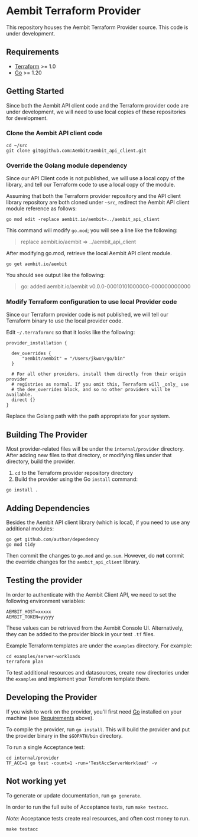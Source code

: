 # Aembit Terraform Provider

This repository houses the Aembit Terraform Provider source. This code is under development.

## Requirements

- [Terraform](https://developer.hashicorp.com/terraform/downloads) >= 1.0
- [Go](https://golang.org/doc/install) >= 1.20

## Getting Started

Since both the Aembit API client code and the Terraform provider code are under development, we
will need to use local copies of these repositories for development.

### Clone the Aembit API client code

```shell
cd ~/src
git clone git@github.com:Aembit/aembit_api_client.git
```

### Override the Golang module dependency

Since our API Client code is not published, we will use a local copy of the library, and tell
our Terraform code to use a local copy of the module.

Assuming that both the Terraform provider repository and the API client library repository are
both cloned under `~src`, redirect the Aembit API client module reference as follows:

```shell
go mod edit -replace aembit.io/aembit=../aembit_api_client
```

This command will modify `go.mod`; you will see a line like the following:

> replace aembit.io/aembit => ../aembit_api_client

After modifying go.mod, retrieve the local Aembit API client module.

```shell
go get aembit.io/aembit
```

You should see output like the following:

> go: added aembit.io/aembit v0.0.0-00010101000000-000000000000

### Modify Terraform configuration to use local Provider code

Since our Terraform provider code is not published, we will tell our Terraform binary to use the
local provider code.

Edit `~/.terraformrc` so that it looks like the following:

```
provider_installation {

  dev_overrides {
      "aembit/aembit" = "/Users/jkwon/go/bin"
  }

  # For all other providers, install them directly from their origin provider
  # registries as normal. If you omit this, Terraform will _only_ use
  # the dev_overrides block, and so no other providers will be available.
  direct {}
}
```

Replace the Golang path with the path appropriate for your system.

## Building The Provider

Most provider-related files will be under the `internal/provider` directory. After
adding new files to that directory, or modifying files under that directory, build
the provider.

1. `cd` to the Terraform provider repository directory
1. Build the provider using the Go `install` command:

```shell
go install .
```

## Adding Dependencies

Besides the Aembit API client library (which is local), if you need to use any
additional modules:

```shell
go get github.com/author/dependency
go mod tidy
```

Then commit the changes to `go.mod` and `go.sum`. However, do <b>not</b> commit
the override changes for the `aembit_api_client` library.

## Testing the provider

In order to authenticate with the Aembit Client API, we need to set the following
environment variables:

```
AEMBIT_HOST=xxxxx
AEMBIT_TOKEN=yyyyy
```

These values can be retrieved from the Aembit Console UI. Alternatively, they can
be added to the provider block in your test `.tf` files.

Example Terraform templates are under the `examples` directory. For example:

```shell
cd examples/server-workloads
terraform plan
```

To test additional resources and datasources, create new directories under the `examples`
and implement your Terraform template there.

## Developing the Provider

If you wish to work on the provider, you'll first need [Go](http://www.golang.org) installed on your machine (see [Requirements](#requirements) above).

To compile the provider, run `go install`. This will build the provider and put the provider binary in the `$GOPATH/bin` directory.

To run a single Acceptance test:

```shell
cd internal/provider
TF_ACC=1 go test -count=1 -run='TestAccServerWorkload' -v
```

## Not working yet

To generate or update documentation, run `go generate`.

In order to run the full suite of Acceptance tests, run `make testacc`.

*Note:* Acceptance tests create real resources, and often cost money to run.

```shell
make testacc
```
